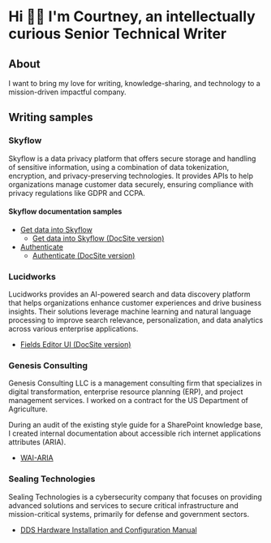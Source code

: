 # Hi 👋🏾 I'm Courtney, an intellectually curious Senior Technical Writer

## About

I want to bring my love for writing, knowledge-sharing, and technology to a mission-driven impactful company.

## Writing samples

### Skyflow

Skyflow is a data privacy platform that offers secure storage and handling of sensitive information, using a combination of data tokenization, encryption, and privacy-preserving technologies. It provides APIs to help organizations manage customer data securely, ensuring compliance with privacy regulations like GDPR and CCPA.

#### Skyflow documentation samples

- [Get data into Skyflow](https://github.com/coro121/technical-writer/blob/main/get-data-into-skyflow.md)
  - [Get data into Skyflow (DocSite version)](https://docs.skyflow.com/get-data-into-skyflow/)
- [Authenticate](https://github.com/coro121/technical-writer/blob/main/get-data-into-skyflow.md)
  - [Authenticate (DocSite version)](https://docs.skyflow.com/api-authentication/)

### Lucidworks

Lucidworks provides an AI-powered search and data discovery platform that helps organizations enhance customer experiences and drive business insights. Their solutions leverage machine learning and natural language processing to improve search relevance, personalization, and data analytics across various enterprise applications.

- [Fields Editor UI (DocSite version)](https://doc.lucidworks.com/fusion/5.5/nmi4j0/fields-editor-ui)

### Genesis Consulting

Genesis Consulting LLC is a management consulting firm that specializes in digital transformation, enterprise resource planning (ERP), and project management services. I worked on a contract for the US Department of Agriculture.

During an audit of the existing style guide for a SharePoint knowledge base, I created internal documentation about accessible rich internet applications attributes (ARIA).

- [WAI-ARIA](https://github.com/coro121/technical-writer/blob/main/wai-aria.md)

### Sealing Technologies

Sealing Technologies is a cybersecurity company that focuses on providing advanced solutions and services to secure critical infrastructure and mission-critical systems, primarily for defense and government sectors.

- [DDS Hardware Installation and Configuration Manual](https://github.com/coro121/technical-writer/blob/main/dds-hardware-installation.md)
